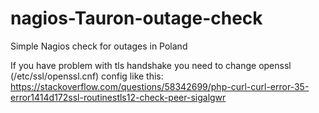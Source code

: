 # nagios-Tauron-outage-check
Simple Nagios check for outages in Poland

If you have problem with tls handshake you need to change openssl (/etc/ssl/openssl.cnf) config like this:
https://stackoverflow.com/questions/58342699/php-curl-curl-error-35-error1414d172ssl-routinestls12-check-peer-sigalgwr
